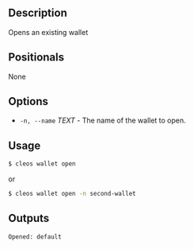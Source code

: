 ## Description

Opens an existing wallet

## Positionals
None
## Options
- `-n, --name` _TEXT_ - The name of the wallet to open.
## Usage


```sh
$ cleos wallet open
```
or
```sh
$ cleos wallet open -n second-wallet
```

## Outputs


```console
Opened: default
```
